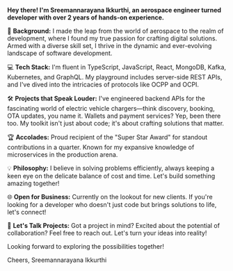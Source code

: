 <!--
**ikkurthis1998/ikkurthis1998** is a ✨ _special_ ✨ repository because its `README.md` (this file) appears on your GitHub profile.

Here are some ideas to get you started:

- 🔭 I’m currently working on ...
- 🌱 I’m currently learning ...
- 👯 I’m looking to collaborate on ...
- 🤔 I’m looking for help with ...
- 💬 Ask me about ...
- 📫 How to reach me: ...
- 😄 Pronouns: ...
- ⚡ Fun fact: ...
-->

**Hey there! I'm Sreemannarayana Ikkurthi, an aerospace engineer turned developer with over 2 years of hands-on experience.**

🚀 **Background:**
I made the leap from the world of aerospace to the realm of development, where I found my true passion for crafting digital solutions. Armed with a diverse skill set, I thrive in the dynamic and ever-evolving landscape of software development.

💻 **Tech Stack:**
I'm fluent in TypeScript, JavaScript, React, MongoDB, Kafka, Kubernetes, and GraphQL. My playground includes server-side REST APIs, and I've dived into the intricacies of protocols like OCPP and OCPI.

🛠️ **Projects that Speak Louder:**
I've engineered backend APIs for the fascinating world of electric vehicle chargers—think discovery, booking, OTA updates, you name it. Wallets and payment services? Yep, been there too. My toolkit isn't just about code; it's about crafting solutions that matter.

🏆 **Accolades:**
Proud recipient of the "Super Star Award" for standout contributions in a quarter. Known for my expansive knowledge of microservices in the production arena.

💡 **Philosophy:**
I believe in solving problems efficiently, always keeping a keen eye on the delicate balance of cost and time. Let's build something amazing together!

🌐 **Open for Business:**
Currently on the lookout for new clients. If you're looking for a developer who doesn't just code but brings solutions to life, let's connect!

🚀 **Let's Talk Projects:**
Got a project in mind? Excited about the potential of collaboration? Feel free to reach out. Let's turn your ideas into reality!

Looking forward to exploring the possibilities together!

Cheers,
Sreemannarayana Ikkurthi

